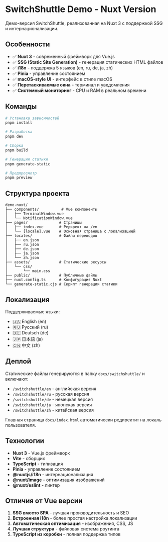 # SwitchShuttle Demo - Nuxt Version

Демо-версия SwitchShuttle, реализованная на Nuxt 3 с поддержкой SSG и интернационализации.

## Особенности

- ✅ **Nuxt 3** - современный фреймворк для Vue.js
- ✅ **SSG (Static Site Generation)** - генерация статических HTML файлов
- ✅ **i18n** - поддержка 5 языков (en, ru, de, ja, zh)
- ✅ **Pinia** - управление состоянием
- ✅ **macOS-style UI** - интерфейс в стиле macOS
- ✅ **Перетаскиваемые окна** - терминал и уведомления
- ✅ **Системный мониторинг** - CPU и RAM в реальном времени

## Команды

```bash
# Установка зависимостей
pnpm install

# Разработка
pnpm dev

# Сборка
pnpm build

# Генерация статики
pnpm generate-static

# Предпросмотр
pnpm preview
```

## Структура проекта

```
demo-nuxt/
├── components/          # Vue компоненты
│   ├── TerminalWindow.vue
│   └── NotificationWindow.vue
├── pages/              # Страницы
│   ├── index.vue       # Редирект на /en
│   └── [locale].vue    # Основная страница с локализацией
├── locales/            # Файлы переводов
│   ├── en.json
│   ├── ru.json
│   ├── de.json
│   ├── ja.json
│   └── zh.json
├── assets/             # Статические ресурсы
│   └── css/
│       └── main.css
├── public/             # Публичные файлы
├── nuxt.config.ts      # Конфигурация Nuxt
└── generate-static.cjs # Скрипт генерации статики
```

## Локализация

Поддерживаемые языки:
- 🇺🇸 English (en)
- 🇷🇺 Русский (ru)
- 🇩🇪 Deutsch (de)
- 🇯🇵 日本語 (ja)
- 🇨🇳 中文 (zh)

## Деплой

Статические файлы генерируются в папку `docs/switchshuttle/` и включают:

- `/switchshuttle/en` - английская версия
- `/switchshuttle/ru` - русская версия
- `/switchshuttle/de` - немецкая версия
- `/switchshuttle/ja` - японская версия
- `/switchshuttle/zh` - китайская версия

Главная страница `docs/index.html` автоматически редиректит на локаль пользователя.

## Технологии

- **Nuxt 3** - Vue.js фреймворк
- **Vite** - сборщик
- **TypeScript** - типизация
- **Pinia** - управление состоянием
- **@nuxtjs/i18n** - интернационализация
- **@nuxt/image** - оптимизация изображений
- **@nuxt/eslint** - линтер

## Отличия от Vue версии

1. **SSG вместо SPA** - лучшая производительность и SEO
2. **Встроенная i18n** - более простая настройка локализации
3. **Автоматическая оптимизация** - изображения, CSS, JS
4. **Лучшая структура** - файловая система роутинга
5. **TypeScript из коробки** - полная поддержка типов
